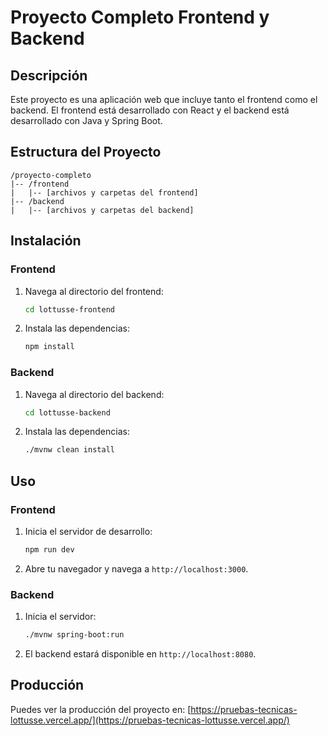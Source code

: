 # Proyecto Completo Frontend y Backend

## Descripción

Este proyecto es una aplicación web que incluye tanto el frontend como el backend. El frontend está desarrollado con React y el backend está desarrollado con Java y Spring Boot.

## Estructura del Proyecto

```
/proyecto-completo
|-- /frontend
|   |-- [archivos y carpetas del frontend]
|-- /backend
|   |-- [archivos y carpetas del backend]
```
## Instalación

### Frontend

1. Navega al directorio del frontend:
    ```bash
    cd lottusse-frontend
    ```
2. Instala las dependencias:
    ```bash
    npm install
    ```

### Backend

1. Navega al directorio del backend:
    ```bash
    cd lottusse-backend
    ```
2. Instala las dependencias:
    ```bash
    ./mvnw clean install  
    ```

## Uso

### Frontend

1. Inicia el servidor de desarrollo:
    ```bash
    npm run dev
    ```
2. Abre tu navegador y navega a `http://localhost:3000`.

### Backend

1. Inicia el servidor:
    ```bash
    ./mvnw spring-boot:run
    ```
2. El backend estará disponible en `http://localhost:8080`.

## Producción

Puedes ver la producción del proyecto en: [https://pruebas-tecnicas-lottusse.vercel.app/](https://pruebas-tecnicas-lottusse.vercel.app/)